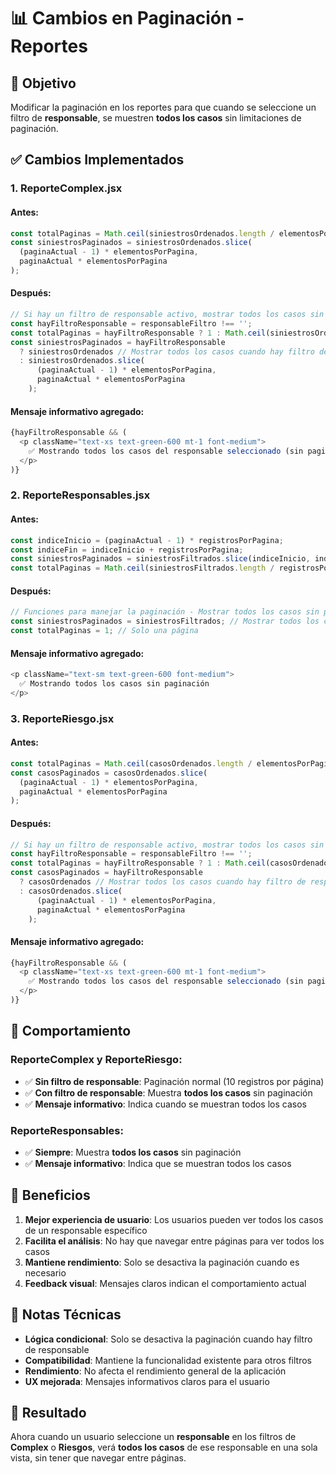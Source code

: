 # 📊 Cambios en Paginación - Reportes

## 🎯 Objetivo

Modificar la paginación en los reportes para que cuando se seleccione un filtro de **responsable**, se muestren **todos los casos** sin limitaciones de paginación.

## ✅ Cambios Implementados

### 1. **ReporteComplex.jsx**

#### **Antes:**
```javascript
const totalPaginas = Math.ceil(siniestrosOrdenados.length / elementosPorPagina);
const siniestrosPaginados = siniestrosOrdenados.slice(
  (paginaActual - 1) * elementosPorPagina,
  paginaActual * elementosPorPagina
);
```

#### **Después:**
```javascript
// Si hay un filtro de responsable activo, mostrar todos los casos sin paginación
const hayFiltroResponsable = responsableFiltro !== '';
const totalPaginas = hayFiltroResponsable ? 1 : Math.ceil(siniestrosOrdenados.length / elementosPorPagina);
const siniestrosPaginados = hayFiltroResponsable 
  ? siniestrosOrdenados // Mostrar todos los casos cuando hay filtro de responsable
  : siniestrosOrdenados.slice(
      (paginaActual - 1) * elementosPorPagina,
      paginaActual * elementosPorPagina
    );
```

#### **Mensaje informativo agregado:**
```javascript
{hayFiltroResponsable && (
  <p className="text-xs text-green-600 mt-1 font-medium">
    ✅ Mostrando todos los casos del responsable seleccionado (sin paginación)
  </p>
)}
```

### 2. **ReporteResponsables.jsx**

#### **Antes:**
```javascript
const indiceInicio = (paginaActual - 1) * registrosPorPagina;
const indiceFin = indiceInicio + registrosPorPagina;
const siniestrosPaginados = siniestrosFiltrados.slice(indiceInicio, indiceFin);
const totalPaginas = Math.ceil(siniestrosFiltrados.length / registrosPorPagina);
```

#### **Después:**
```javascript
// Funciones para manejar la paginación - Mostrar todos los casos sin paginación
const siniestrosPaginados = siniestrosFiltrados; // Mostrar todos los casos
const totalPaginas = 1; // Solo una página
```

#### **Mensaje informativo agregado:**
```javascript
<p className="text-sm text-green-600 font-medium">
  ✅ Mostrando todos los casos sin paginación
</p>
```

### 3. **ReporteRiesgo.jsx**

#### **Antes:**
```javascript
const totalPaginas = Math.ceil(casosOrdenados.length / elementosPorPagina);
const casosPaginados = casosOrdenados.slice(
  (paginaActual - 1) * elementosPorPagina,
  paginaActual * elementosPorPagina
);
```

#### **Después:**
```javascript
// Si hay un filtro de responsable activo, mostrar todos los casos sin paginación
const hayFiltroResponsable = responsableFiltro !== '';
const totalPaginas = hayFiltroResponsable ? 1 : Math.ceil(casosOrdenados.length / elementosPorPagina);
const casosPaginados = hayFiltroResponsable 
  ? casosOrdenados // Mostrar todos los casos cuando hay filtro de responsable
  : casosOrdenados.slice(
      (paginaActual - 1) * elementosPorPagina,
      paginaActual * elementosPorPagina
    );
```

#### **Mensaje informativo agregado:**
```javascript
{hayFiltroResponsable && (
  <p className="text-xs text-green-600 mt-1 font-medium">
    ✅ Mostrando todos los casos del responsable seleccionado (sin paginación)
  </p>
)}
```

## 🔧 Comportamiento

### **ReporteComplex y ReporteRiesgo:**
- ✅ **Sin filtro de responsable**: Paginación normal (10 registros por página)
- ✅ **Con filtro de responsable**: Muestra **todos los casos** sin paginación
- ✅ **Mensaje informativo**: Indica cuando se muestran todos los casos

### **ReporteResponsables:**
- ✅ **Siempre**: Muestra **todos los casos** sin paginación
- ✅ **Mensaje informativo**: Indica que se muestran todos los casos

## 🎯 Beneficios

1. **Mejor experiencia de usuario**: Los usuarios pueden ver todos los casos de un responsable específico
2. **Facilita el análisis**: No hay que navegar entre páginas para ver todos los casos
3. **Mantiene rendimiento**: Solo se desactiva la paginación cuando es necesario
4. **Feedback visual**: Mensajes claros indican el comportamiento actual

## 📝 Notas Técnicas

- **Lógica condicional**: Solo se desactiva la paginación cuando hay filtro de responsable
- **Compatibilidad**: Mantiene la funcionalidad existente para otros filtros
- **Rendimiento**: No afecta el rendimiento general de la aplicación
- **UX mejorada**: Mensajes informativos claros para el usuario

## 🚀 Resultado

Ahora cuando un usuario seleccione un **responsable** en los filtros de **Complex** o **Riesgos**, verá **todos los casos** de ese responsable en una sola vista, sin tener que navegar entre páginas. 